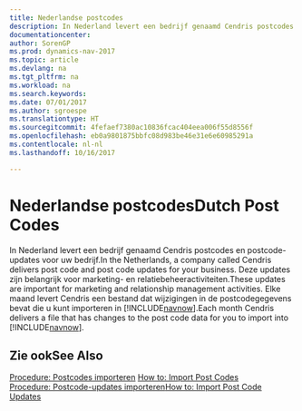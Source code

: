 ```yaml
---
title: Nederlandse postcodes
description: In Nederland levert een bedrijf genaamd Cendris postcodes en postcode-updates voor uw bedrijf. Deze updates zijn belangrijk voor marketing- en relatiebeheeractiviteiten. Elke maand levert Cendris een bestand dat wijzigingen in de postcodegegevens bevat die u kunt importeren in [!INCLUDE[navnow](../../includes/navnow_md.md)].
documentationcenter: 
author: SorenGP
ms.prod: dynamics-nav-2017
ms.topic: article
ms.devlang: na
ms.tgt_pltfrm: na
ms.workload: na
ms.search.keywords: 
ms.date: 07/01/2017
ms.author: sgroespe
ms.translationtype: HT
ms.sourcegitcommit: 4fefaef7380ac10836fcac404eea006f55d8556f
ms.openlocfilehash: eb0a9801875bbfc08d983be46e31e6e60985291a
ms.contentlocale: nl-nl
ms.lasthandoff: 10/16/2017

---
```

# <a name="dutch-post-codes"></a><span data-ttu-id="ce92a-105">Nederlandse postcodes</span><span class="sxs-lookup"><span data-stu-id="ce92a-105">Dutch Post Codes</span></span>
<span data-ttu-id="ce92a-106">In Nederland levert een bedrijf genaamd Cendris postcodes en postcode-updates voor uw bedrijf.</span><span class="sxs-lookup"><span data-stu-id="ce92a-106">In the Netherlands, a company called Cendris delivers post code and post code updates for your business.</span></span> <span data-ttu-id="ce92a-107">Deze updates zijn belangrijk voor marketing- en relatiebeheeractiviteiten.</span><span class="sxs-lookup"><span data-stu-id="ce92a-107">These updates are important for marketing and relationship management activities.</span></span> <span data-ttu-id="ce92a-108">Elke maand levert Cendris een bestand dat wijzigingen in de postcodegegevens bevat die u kunt importeren in [!INCLUDE[navnow](../../includes/navnow_md.md)].</span><span class="sxs-lookup"><span data-stu-id="ce92a-108">Each month Cendris delivers a file that has changes to the post code data for you to import into [!INCLUDE[navnow](../../includes/navnow_md.md)].</span></span>  
  
## <a name="see-also"></a><span data-ttu-id="ce92a-109">Zie ook</span><span class="sxs-lookup"><span data-stu-id="ce92a-109">See Also</span></span>  
 <span data-ttu-id="ce92a-110">[Procedure: Postcodes importeren](how-to-import-post-codes.md) </span><span class="sxs-lookup"><span data-stu-id="ce92a-110">[How to: Import Post Codes](how-to-import-post-codes.md) </span></span>  
 [<span data-ttu-id="ce92a-111">Procedure: Postcode-updates importeren</span><span class="sxs-lookup"><span data-stu-id="ce92a-111">How to: Import Post Code Updates</span></span>](how-to-import-post-code-updates.md)
